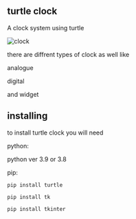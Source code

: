## turtle clock

A clock system using turtle


![clock](https://media1.tenor.com/images/ffbfb6f94b37ab0be80dc6d81d5cd79d/tenor.gif?itemid=19344648)


there are diffrent types of clock as well like 

analogue

digital 

and widget 

## installing

to install turtle clock you will need

python:

python ver 3.9 or 3.8

pip:

`pip install turtle`

`pip install tk`

`pip install tkinter`
